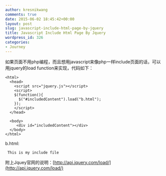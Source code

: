 ```yaml
---
author: kresnikwang
comments: true
date: 2015-06-02 18:45:42+00:00
layout: post
slug: javascript-include-html-page-by-jquery
title: Javascript Include Html Page By Jquery
wordpress_id: 326
categories:
- Journey
---
```


如果页面不用php编程，而且想用javascript来像php一样include页面的话，可以用jquery的load function来实现，代码如下：


    
    <html> 
      <head> 
        <script src="jquery.js"></script> 
        <script> 
        $(function(){
          $("#includedContent").load("b.html"); 
        });
        </script> 
      </head> 
    
      <body> 
         <div id="includedContent"></div>
      </body> 
    </html>



b.html:


    
     This is my include file 





附上Jquey官网的说明：[http://api.jquery.com/load/](http://api.jquery.com/load/)
